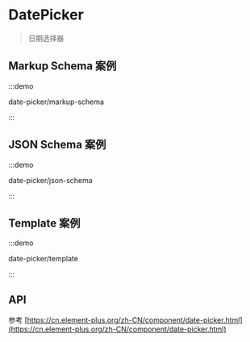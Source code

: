 # DatePicker

> 日期选择器

## Markup Schema 案例

:::demo

date-picker/markup-schema

:::

## JSON Schema 案例

:::demo

date-picker/json-schema

:::

## Template 案例

:::demo

date-picker/template

:::

## API

参考 [https://cn.element-plus.org/zh-CN/component/date-picker.html](https://cn.element-plus.org/zh-CN/component/date-picker.html)
